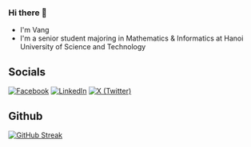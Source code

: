 ### Hi there 👋

* I'm Vang
* I'm a senior student majoring in Mathematics & Informatics at Hanoi University of Science and Technology

## Socials

[![Facebook](https://img.shields.io/badge/Facebook-%231877F2.svg?logo=Facebook&logoColor=white)](https://www.facebook.com/nguyenvang.6902/) [![LinkedIn](https://img.shields.io/badge/LinkedIn-%230077B5.svg?logo=linkedin&logoColor=white)](https://www.linkedin.com/in/nguyenvang12003454/) [![X (Twitter)](https://img.shields.io/badge/Twitter-%231DA1F2.svg?logo=Twitter&logoColor=white)](https://x.com/vangg_nguyen?t=6KJ_lg6Z9qlg5H6ahCF6tg&s=09)

## Github 

[![GitHub Streak](https://streak-stats.demolab.com?user=nguyenvang12003454&theme=default&hide_border=true)](https://git.io/streak-stats)

<!--
**nguyenvang12003454/nguyenvang12003454** is a ✨ _special_ ✨ repository because its `README.md` (this file) appears on your GitHub profile.

Here are some ideas to get you started:

- 🔭 I’m currently working on ...
- 🌱 I’m currently learning ...
- 👯 I’m looking to collaborate on ...
- 🤔 I’m looking for help with ...
- 💬 Ask me about ...
- 📫 How to reach me: ...
- 😄 Pronouns: ...
- ⚡ Fun fact: ...
-->
